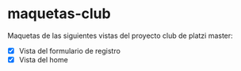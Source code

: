 # maquetas-club
Maquetas de las siguientes vistas del proyecto club de platzi master:

- [x] Vista del formulario de registro
- [x] Vista del home
